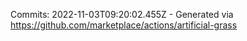 Commits: 2022-11-03T09:20:02.455Z - Generated via https://github.com/marketplace/actions/artificial-grass
<br>
